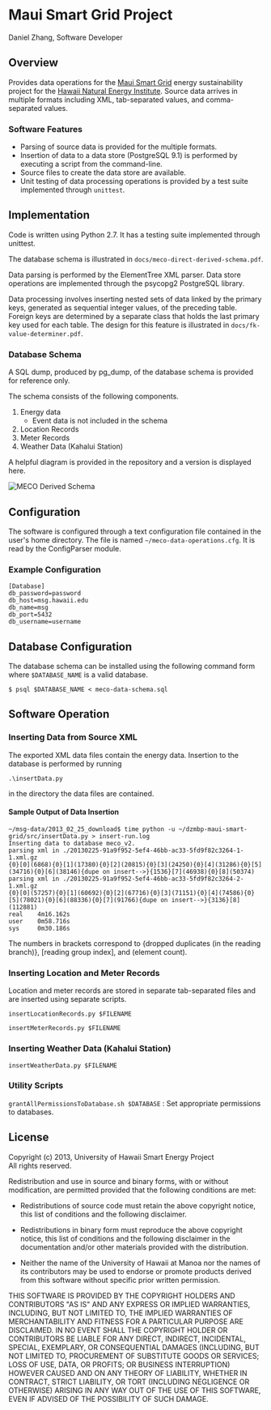 # Maui Smart Grid Project

Daniel Zhang, Software Developer

## Overview

Provides data operations for the [Maui Smart Grid](http://www.mauismartgrid.com) energy sustainability project for the [Hawaii Natural Energy Institute](http://www.hnei.hawaii.edu). Source data arrives in multiple formats including XML, tab-separated values, and comma-separated values.


### Software Features
* Parsing of source data is provided for the multiple formats.
* Insertion of data to a data store (PostgreSQL 9.1) is performed by executing a script from the command-line.
* Source files to create the data store are available.
* Unit testing of data processing operations is provided by a test suite implemented through `unittest`.

## Implementation

Code is written using Python 2.7. It has a testing suite implemented through unittest.

The database schema is illustrated in `docs/meco-direct-derived-schema.pdf`.

Data parsing is performed by the ElementTree XML parser. Data store operations are implemented through the psycopg2 PostgreSQL library.

Data processing involves inserting nested sets of data linked by the primary keys, generated as sequential integer values, of the preceding table. Foreign keys are determined by a separate class that holds the last primary key used for each table. The design for this feature is illustrated in `docs/fk-value-determiner.pdf`.

### Database Schema
A SQL dump, produced by pg_dump, of the database schema is provided for reference only.

The schema consists of the following components.

1. Energy data
    * Event data is not included in the schema
2. Location Records
3. Meter Records
4. Weather Data (Kahalui Station)

A helpful diagram is provided in the repository and a version is displayed here.

![MECO Derived Schema](https://raw.github.com/Hawaii-Smart-Energy-Project/maui-smart-grid/master/diagrams/meco-direct-derived-schema-v2.png)

## Configuration

The software is configured through a text configuration file contained in the user's home directory. The file is named `~/meco-data-operations.cfg`. It is read by the ConfigParser module.

### Example Configuration

    [Database]
    db_password=password
    db_host=msg.hawaii.edu
    db_name=msg
    db_port=5432
    db_username=username

## Database Configuration

The database schema can be installed using the following command form where `$DATABASE_NAME` is a valid database.

    $ psql $DATABASE_NAME < meco-data-schema.sql

## Software Operation

### Inserting Data from Source XML

The exported XML data files contain the energy data. Insertion to the database is performed by running

    .\insertData.py
    
in the directory the data files are contained.

#### Sample Output of Data Insertion

    ~/msg-data/2013_02_25_download$ time python -u ~/dzmbp-maui-smart-grid/src/insertData.py > insert-run.log 
    Inserting data to database meco_v2.
    parsing xml in ./20130225-91a9f952-5ef4-46bb-ac33-5fd9f82c3264-1-1.xml.gz
    {0}[0](6868){0}[1](17380){0}[2](20815){0}[3](24250){0}[4](31286){0}[5](34716){0}[6](38146){dupe on insert-->}{1536}[7](46938){0}[8](50374)
    parsing xml in ./20130225-91a9f952-5ef4-46bb-ac33-5fd9f82c3264-2-1.xml.gz
    {0}[0](57257){0}[1](60692){0}[2](67716){0}[3](71151){0}[4](74586){0}[5](78021){0}[6](88336){0}[7](91766){dupe on insert-->}{3136}[8](112881)
    real    4m16.162s
    user    0m58.716s
    sys     0m30.186s

The numbers in brackets correspond to {dropped duplicates (in the reading branch)}, [reading group index], and (element count).
  
### Inserting Location and Meter Records

Location and meter records are stored in separate tab-separated files and are inserted using separate scripts.

    insertLocationRecords.py $FILENAME

    insertMeterRecords.py $FILENAME

### Inserting Weather Data (Kahalui Station)

    insertWeatherData.py $FILENAME

### Utility Scripts

`grantAllPermissionsToDatabase.sh $DATABASE`
: Set appropriate permissions to databases.

## License

Copyright (c) 2013, University of Hawaii Smart Energy Project  
All rights reserved.

Redistribution and use in source and binary forms, with or without modification, are permitted provided that the following conditions are met:

* Redistributions of source code must retain the above copyright notice, this list of conditions and the following disclaimer.

* Redistributions in binary form must reproduce the above copyright notice, this list of conditions and the following disclaimer in the documentation and/or other materials provided with the distribution.

* Neither the name of the University of Hawaii at Manoa nor the names of its contributors may be used to endorse or promote products derived from this software without specific prior written permission.

THIS SOFTWARE IS PROVIDED BY THE COPYRIGHT HOLDERS AND CONTRIBUTORS "AS IS" AND ANY EXPRESS OR IMPLIED WARRANTIES, INCLUDING, BUT NOT LIMITED TO, THE IMPLIED WARRANTIES OF MERCHANTABILITY AND FITNESS FOR A PARTICULAR PURPOSE ARE DISCLAIMED. IN NO EVENT SHALL THE COPYRIGHT HOLDER OR CONTRIBUTORS BE LIABLE FOR ANY DIRECT, INDIRECT, INCIDENTAL, SPECIAL, EXEMPLARY, OR CONSEQUENTIAL DAMAGES (INCLUDING, BUT NOT LIMITED TO, PROCUREMENT OF SUBSTITUTE GOODS OR SERVICES; LOSS OF USE, DATA, OR PROFITS; OR BUSINESS INTERRUPTION) HOWEVER CAUSED AND ON ANY THEORY OF LIABILITY, WHETHER IN CONTRACT, STRICT LIABILITY, OR TORT (INCLUDING NEGLIGENCE OR OTHERWISE) ARISING IN ANY WAY OUT OF THE USE OF THIS SOFTWARE, EVEN IF ADVISED OF THE POSSIBILITY OF SUCH DAMAGE.